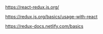 
https://react-redux.js.org/

https://redux.js.org/basics/usage-with-react

https://redux-docs.netlify.com/basics
